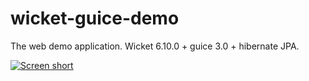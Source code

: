 wicket-guice-demo
=================

The web demo application. Wicket 6.10.0 + guice 3.0 + hibernate JPA.

[![Screen short](https://raw.github.com/javadev/wicket-guice-demo/master/wicket-guice-demo.png)](https://github.com/javadev/wicket-guice-demo)
